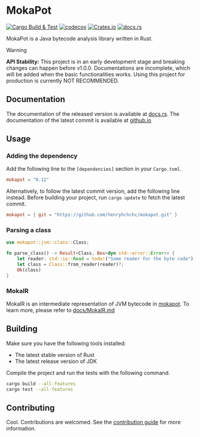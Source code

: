 # MokaPot

[![Cargo Build & Test](https://github.com/henryhchchc/mokapot/actions/workflows/ci.yml/badge.svg)](https://github.com/henryhchchc/mokapot/actions/workflows/ci.yml)
[![codecov](https://codecov.io/gh/henryhchchc/mokapot/graph/badge.svg?token=6M09J26KSM)](https://codecov.io/gh/henryhchchc/mokapot)
[![Crates.io](https://img.shields.io/crates/v/mokapot)](https://crates.io/crates/mokapot)
[![docs.rs](https://img.shields.io/docsrs/mokapot)](https://docs.rs/mokapot)

MokaPot is a Java bytecode analysis library written in Rust.

> [!WARNING]
> **API Stability:** This project is in an early development stage and breaking changes can happen before v1.0.0.
> Documentations are incomplete, which will be added when the basic functionalities works.
> Using this project for production is currently NOT RECOMMENDED.

## Documentation

The documentation of the released version is available at [docs.rs](https://docs.rs/mokapot).
The documentation of the latest commit is available at [github.io](https://henryhchchc.github.io/mokapot/mokapot/)

## Usage

### Adding the dependency

Add the following line to the `[dependencies]` section in your `Cargo.toml`.

```toml
mokapot = "0.12"
```

Alternatively, to follow the latest commit version, add the following line instead.
Before building your project, run `cargo update` to fetch the latest commit.

```toml
mokapot = { git = "https://github.com/henryhchchc/mokapot.git" }
```

### Parsing a class

```rust
use mokapot::jvm::class::Class;

fn parse_class() -> Result<Class, Box<dyn std::error::Error>> {
    let reader: std::io::Read = todo!("Some reader for the byte code");
    let class = Class::from_reader(reader)?;
    Ok(class)
}
```

### MokaIR

MokaIR is an intermediate representation of JVM bytecode in [mokapot](https://github.com/henryhchchc/mokapot).
To learn more, please refer to [docs/MokaIR.md](docs/MokaIR.md)

## Building

Make sure you have the following tools installed:

- The latest stable version of Rust
- The latest release version of JDK

Compile the project and run the tests with the following command.

```bash
cargo build --all-features
cargo test --all-features
```

## Contributing

Cool. Contributions are welcomed. See the [contribution guide](docs/CONTRIBUTING.md) for more information.

